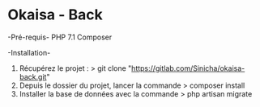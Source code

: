 # Okaisa - Back
-Pré-requis-
  PHP 7.1
  Composer

-Installation-
1. Récupérez le projet : > git clone "https://gitlab.com/Sinicha/okaisa-back.git"
2. Depuis le dossier du projet, lancer la commande > composer install
3. Installer la base de données avec la commande > php artisan migrate
